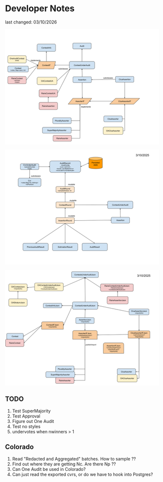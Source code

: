 # Developer Notes
last changed: 03/10/2026

![rlauxe core UML](images/rlauxeUML.svg)

![rlauxe Audit UML](images/rlauxeAuditUML.svg)

![rlauxe JSON UML](images/rlauxeJson.svg)

## TODO

1. Test SuperMajority
2. Test Approval
3. Figure out One Audit
4. Test no styles
5. undervotes when nwinners > 1

## Colorado

1. Read "Redacted and Aggregated" batches. How to sample ??
2. Find out where they are getting Nc. Are there Np ??
3. Can One Audit be used in Colorado?
4. Can just read the exported cvrs, or do we have to hook into Postgres?
